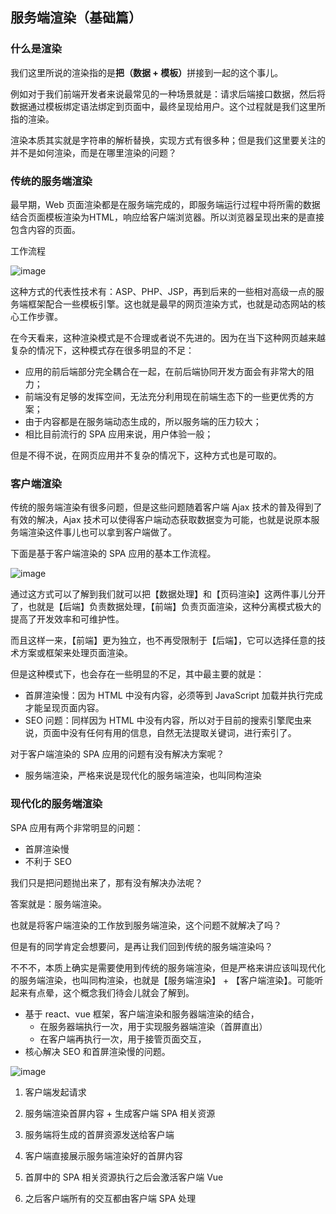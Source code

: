 ## 服务端渲染（基础篇）

### 什么是渲染

我们这里所说的渲染指的是<strong>把（数据 + 模板）</strong>拼接到一起的这个事儿。

例如对于我们前端开发者来说最常见的一种场景就是：请求后端接口数据，然后将数据通过模板绑定语法绑定到页面中，最终呈现给用户。这个过程就是我们这里所指的渲染。

渲染本质其实就是字符串的解析替换，实现方式有很多种；但是我们这里要关注的并不是如何渲染，而是在哪里渲染的问题？


### 传统的服务端渲染

最早期，Web 页面渲染都是在服务端完成的，即服务端运行过程中将所需的数据结合页面模板渲染为HTML，响应给客户端浏览器。所以浏览器呈现出来的是直接包含内容的页面。

工作流程

![image](https://user-images.githubusercontent.com/37037802/137894723-97c00d2d-f37b-4c44-b10b-6d6eb4e905b5.png)

这种方式的代表性技术有：ASP、PHP、JSP，再到后来的一些相对高级一点的服务端框架配合一些模板引擎。这也就是最早的网页渲染方式，也就是动态网站的核心工作步骤。

在今天看来，这种渲染模式是不合理或者说不先进的。因为在当下这种网页越来越复杂的情况下，这种模式存在很多明显的不足：

  - 应用的前后端部分完全耦合在一起，在前后端协同开发方面会有非常大的阻力；
  - 前端没有足够的发挥空间，无法充分利用现在前端生态下的一些更优秀的方案；
  - 由于内容都是在服务端动态生成的，所以服务端的压力较大；
  - 相比目前流行的 SPA 应用来说，用户体验一般；

但是不得不说，在网页应用并不复杂的情况下，这种方式也是可取的。

### 客户端渲染

传统的服务端渲染有很多问题，但是这些问题随着客户端 Ajax 技术的普及得到了有效的解决，Ajax 技术可以使得客户端动态获取数据变为可能，也就是说原本服务端渲染这件事儿也可以拿到客户端做了。

下面是基于客户端渲染的 SPA 应用的基本工作流程。

![image](https://user-images.githubusercontent.com/37037802/137895287-39659571-fae9-4d8a-8e23-a8efaee7ba86.png)


通过这方式可以了解到我们就可以把【数据处理】和【页码渲染】这两件事儿分开了，也就是【后端】负责数据处理，【前端】负责页面渲染，这种分离模式极大的提高了开发效率和可维护性。

而且这样一来，【前端】更为独立，也不再受限制于【后端】，它可以选择任意的技术方案或框架来处理页面渲染。

但是这种模式下，也会存在一些明显的不足，其中最主要的就是：

  - 首屏渲染慢：因为 HTML 中没有内容，必须等到 JavaScript 加载并执行完成才能呈现页面内容。
  - SEO 问题：同样因为 HTML 中没有内容，所以对于目前的搜索引擎爬虫来说，页面中没有任何有用的信息，自然无法提取关键词，进行索引了。

对于客户端渲染的 SPA 应用的问题有没有解决方案呢？

  - 服务端渲染，严格来说是现代化的服务端渲染，也叫同构渲染

### 现代化的服务端渲染

SPA 应用有两个非常明显的问题：
  - 首屏渲染慢
  - 不利于 SEO

我们只是把问题抛出来了，那有没有解决办法呢？

答案就是：服务端渲染。

也就是将客户端渲染的工作放到服务端渲染，这个问题不就解决了吗？

但是有的同学肯定会想要问，是再让我们回到传统的服务端渲染吗？

不不不，本质上确实是需要使用到传统的服务端渲染，但是严格来讲应该叫现代化的服务端渲染，也叫同构渲染，也就是【服务端渲染】 + 【客户端渲染】。可能听起来有点晕，这个概念我们待会儿就会了解到。

- 基于 react、vue 框架，客户端渲染和服务器端渲染的结合，
  - 在服务器端执行一次，用于实现服务器端渲染（首屏直出）
  - 在客户端再执行一次，用于接管页面交互，
- 核心解决 SEO 和首屏渲染慢的问题。

![image](https://user-images.githubusercontent.com/37037802/137897423-8a2dffe9-5689-4d04-a202-54cfeda25cc5.png)

 1. 客户端发起请求

 2. 服务端渲染首屏内容 + 生成客户端 SPA 相关资源

 3. 服务端将生成的首屏资源发送给客户端
 
 5. 客户端直接展示服务端渲染好的首屏内容
 
 6. 首屏中的 SPA 相关资源执行之后会激活客户端 Vue
 
 8. 之后客户端所有的交互都由客户端 SPA 处理
